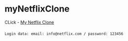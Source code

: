 # myNetflixClone


CLick - [My Netflix Clone](https://thunderous-souffle-2d623a.netlify.app) 

### 
`
Login data:
email: info@netflix.com
/
password: 123456
`

